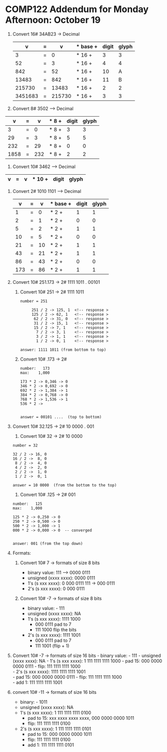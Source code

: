 # COMP122 Addendum for Monday Afternoon: October 19


1. Convert 16# 34AB23 -> Decimal


   |  v      | = |  v     | * base + |  digit |  glyph  |
   |---------|---|--------|----------|--------|---------|
   |       3 | = |      0 | * 16 +   |    3   |    3    |
   |      52 | = |      3 | * 16 +   |    4   |    4    |
   |     842 | = |     52 | * 16 +   |   10   |    A    |
   |   13483 | = |    842 | * 16 +   |   11   |    B    |
   |  215730 | = |  13483 | * 16 +   |    2   |    2    |
   | 3451683 | = | 215730 | * 16 +   |    3   |    3    |


1. Convert 8# 3502  --> Decimal

  | v    | = | v    | * 8 +   |  digit |  glyph  |
  |------|---|------|---------|--------|---------|
  |   3  | = |    0 | * 8 +   |    3   |    3    |
  |  29  | = |    3 | * 8 +   |    5   |    5    |
  | 232  | = |   29 | * 8 +   |    0   |    0    |
  | 1858 | = |  232 | * 8 +   |    2   |    2    |



1. Convert 10# 3462  --> Decimal

  | v    | = | v   | * 10 + |  digit |  glyph  |
  |------|---|-----|--------|--------|---------|
 

1. Convert 2# 1010 1101  --> Decimal

   | v    | = | v    | * base + |  digit |  glyph  |
   |------|---|------|----------|--------|---------|
   |   1  | = |   0  | * 2 +    |    1   |    1    |   
   |   2  | = |   1  | * 2 +    |    0   |    0    |   
   |   5  | = |   2  | * 2 +    |    1   |    1    |   
   |  10  | = |   5  | * 2 +    |    0   |    0    |   
   |  21  | = |  10  | * 2 +    |    1   |    1    |   
   |  43  | = |  21  | * 2 +    |    1   |    1    |   
   |  86  | = |  43  | * 2 +    |    0   |    0    |   
   | 173  | = |  86  | * 2 +    |    1   |    1    |   
  



1. Convert 10# 251.173 -> 2# 1111 1011 . 00101
   1. Convert 10# 251 -> 2# 1111 1011
   
      ```
      number = 251
   
           251 / 2 -> 125, 1  <!-- response >
           125 / 2 -> 62, 1   <!-- response >
            62 / 2 -> 31, 0   <!-- response >
            31 / 2 -> 15, 1   <!-- response >
            15 / 2 -> 7, 1    <!-- response >
             7 / 2 -> 3, 1    <!-- response >
             3 / 2 -> 1, 1    <!-- response >
             1 / 2 -> 0, 1    <!-- response >
   
      answer: 1111 1011 (from bottom to top)
      ```

   1. Convert 10# .173 -> 2#
      ```
      number:   173
      max:    1,000

      173 * 2 -> 0,346 -> 0
      346 * 2 -> 0,692 -> 0
      692 * 2 -> 1,384 -> 1
      384 * 2 -> 0,768 -> 0
      768 * 2 -> 1,536 -> 1
      536 * 2 -> 


      answer = 00101 ....  (top to bottom)
      ```



1. Convert 10# 32.125 -> 2# 10 0000 . 001
   1. Convert 10# 32 -> 2# 10 0000
   ```
   number = 32

   32 / 2 -> 16, 0
   16 / 2 ->  8, 0
    8 / 2 ->  4, 0
    4 / 2 ->  2, 0
    2 / 2 ->  1, 0
    1 / 2 ->  0, 1

   answer = 10 0000  (from the bottom to the top)
   ```

   1. Convert 10# .125 -> 2# 001
   ```
   number:   125
   max:    1,000

   125 * 2 -> 0,250 -> 0
   250 * 2 -> 0,500 -> 0
   500 * 2 -> 1,000 -> 1
   000 * 2 -> 0,000 -> 0  -- converged


   answer: 001 (from the top down)
   ```


 1. Formats:
    1. Convert 10# 7 -> formats of size 8 bits
       - binary value:   111 --> 0000 0111
       - unsigned (xxxx xxxx): 0000 0111
       - 1's (s xxx xxxx):  0 000 0111      111 -> 000 0111
       - 2's (s xxx xxxx):  0 000 0111   


    1. Convert 10# -7 -> formats of size 8 bits
       - binary value:   - 111
       - unsigned (xxxx xxxx): NA
       - 1's (s xxx xxxx): 1111 1000
           - 000 0111  pad to 7
           - 111 1000  flip the bits
       - 2's (s xxx xxxx): 1111 1001
           - 000 0111 pad to 7    
           - 111 1001 (flip + 1)  

1. Convert 10# -7  -> formats of size 16 bits
       - binary value:   - 111
       - unsigned (xxxx xxxx): NA
       - 1's (s xxx xxxx): 1 111 1111 1111 1000 
           - pad 15: 000 0000 0000 0111
           - flip:   111 1111 1111 1000      
       - 2's (s xxx xxxx): 1111 1111 1111 1001     
          - pad 15: 000 0000 0000 0111
          - flip:   111 1111 1111 1000      
          - add 1:  111 1111 1111 1001      



1. convert 10# -11 -> formats of size 16 bits
      - binary: - 1011
      - unsigned (xxxx xxxx): NA
      - 1's (s xxx xxxx):  1 111 1111 1111 0100
        - pad to 15: xxx xxxx xxxx xxxx, 000 0000 0000 1011
        - flip: 111 1111 1111 0100
      - 2's (s xxx xxxx): 1 111 1111 1111 0101
        - pad to 15: 000 0000 0000 1011
        - flip:      111 1111 1111 0100
        - add 1:     111 1111 1111 0101














